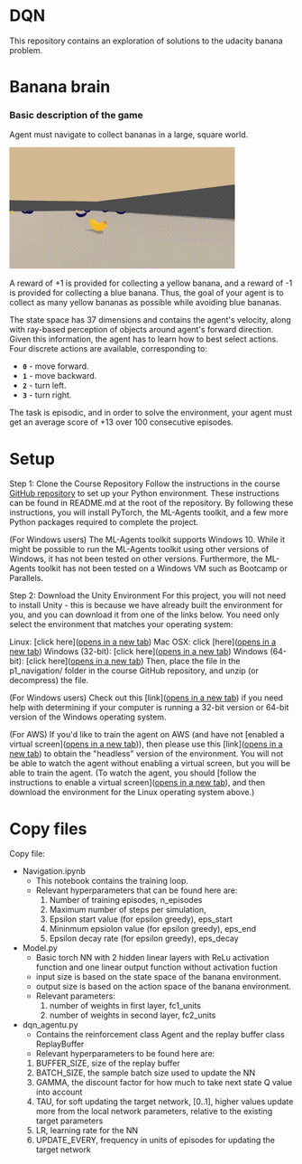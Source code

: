 # DQN

This repository contains an exploration of solutions to the udacity banana problem.

# Banana brain

### Basic description of the game

Agent must navigate to collect bananas in a large, square world.  

![Alt Text](DQN.gif)

A reward of +1 is provided for collecting a yellow banana, and a reward of -1 is provided for collecting a blue banana.  Thus, the goal of your agent is to collect as many yellow bananas as possible while avoiding blue bananas.  

The state space has 37 dimensions and contains the agent's velocity, along with ray-based perception of objects around agent's forward direction.  Given this information, the agent has to learn how to best select actions.  Four discrete actions are available, corresponding to:
- **`0`** - move forward.
- **`1`** - move backward.
- **`2`** - turn left.
- **`3`** - turn right.

The task is episodic, and in order to solve the environment, your agent must get an average score of +13 over 100 consecutive episodes.

# Setup

Step 1: Clone the Course Repository
Follow the instructions in the course [GitHub repository](http://[example.com](https://github.com/udacity/Value-based-methods#dependencies)) to set up your Python environment. These instructions can be found in README.md at the root of the repository. By following these instructions, you will install PyTorch, the ML-Agents toolkit, and a few more Python packages required to complete the project. 

(For Windows users) The ML-Agents toolkit supports Windows 10. While it might be possible to run the ML-Agents toolkit using other versions of Windows, it has not been tested on other versions. Furthermore, the ML-Agents toolkit has not been tested on a Windows VM such as Bootcamp or Parallels.

Step 2: Download the Unity Environment
For this project, you will not need to install Unity - this is because we have already built the environment for you, and you can download it from one of the links below. You need only select the environment that matches your operating system:

Linux: [click here]([opens in a new tab](https://s3-us-west-1.amazonaws.com/udacity-drlnd/P1/Banana/Banana_Linux.zip))
Mac OSX: click [here]([opens in a new tab](https://s3-us-west-1.amazonaws.com/udacity-drlnd/P1/Banana/Banana.app.zip))
Windows (32-bit): [click here]([opens in a new tab](https://s3-us-west-1.amazonaws.com/udacity-drlnd/P1/Banana/Banana_Windows_x86.zip))
Windows (64-bit): [click here]([opens in a new tab](https://s3-us-west-1.amazonaws.com/udacity-drlnd/P1/Banana/Banana_Windows_x86_64.zip))
Then, place the file in the p1_navigation/ folder in the course GitHub repository, and unzip (or decompress) the file.

(For Windows users) Check out this [link]([opens in a new tab](https://support.microsoft.com/en-us/help/827218/how-to-determine-whether-a-computer-is-running-a-32-bit-version-or-64)) if you need help with determining if your computer is running a 32-bit version or 64-bit version of the Windows operating system.

(For AWS) If you'd like to train the agent on AWS (and have not [enabled a virtual screen]([opens in a new tab](https://github.com/Unity-Technologies/ml-agents/blob/master/docs/Training-on-Amazon-Web-Service.md))), then please use this [link]([opens in a new tab](https://s3-us-west-1.amazonaws.com/udacity-drlnd/P1/Banana/Banana_Linux_NoVis.zip)) to obtain the "headless" version of the environment. You will not be able to watch the agent without enabling a virtual screen, but you will be able to train the agent. (To watch the agent, you should [follow the instructions to enable a virtual screen]([opens in a new tab](https://github.com/Unity-Technologies/ml-agents/blob/master/docs/Training-on-Amazon-Web-Service.md)), and then download the environment for the Linux operating system above.)

# Copy files

Copy file:

* Navigation.ipynb
  *   This notebook contains the training loop.
  *   Relevant hyperparameters that can be found here are:
      1) Number of training episodes, n_episodes
      2) Maximum number of steps per simulation,
      3) Epsilon start value (for epsilon greedy), eps_start
      4) Mininmum epsiolon value (for epsilon greedy), eps_end
      5) Epsilon decay rate (for epsilon greedy), eps_decay
* Model.py
  *   Basic torch NN with 2 hidden linear layers with ReLu activation function and one linear output function without activation fuction
  *   input size is based on the state space of the banana environment.
  *   output size is based on the action space of the banana environment.
  * Relevant parameters:
    1) number of weights in first layer, fc1_units
    2) number of weights in second layer, fc2_units
* dqn_agentu.py
  *   Contains the reinforcement class Agent and the replay buffer class ReplayBuffer
  *   Relevant hyperparameters to be found here are:
     1) BUFFER_SIZE, size of the replay buffer
     2) BATCH_SIZE, the sample batch size used to update the NN
     3) GAMMA, the discount factor for how much to take next state Q value into account
     4) TAU, for soft updating the target network, [0..1], higher values update more from the local network parameters, relative to the existing target parameters
     5) LR, learning rate for the NN
     6) UPDATE_EVERY, frequency in units of episodes for updating the target network

